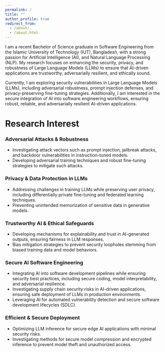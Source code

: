 ```yaml
---
permalink: /
title: ""
author_profile: true
redirect_from: 
  - /about/
  - /about.html
---
```


I am a recent Bachelor of Science graduate in Software Engineering from the Islamic University of Technology (IUT), Bangladesh, with a strong passion for Artificial Intelligence (AI), and Natural Language Processing (NLP). My research focuses on enhancing the security, privacy, and robustness of Large Language Models (LLMs) to ensure that AI-driven applications are trustworthy, adversarially resilient, and ethically sound.

Currently, I am exploring security vulnerabilities in Large Language Models (LLMs), including adversarial robustness, prompt injection defenses, and privacy-preserving fine-tuning strategies. Additionally, I am interested in the secure integration of AI into software engineering workflows, ensuring robust, reliable, and adversarially resilient AI-driven applications.

# Research Interest

### Adversarial Attacks & Robustness
- Investigating attack vectors such as prompt injection, jailbreak attacks, and backdoor vulnerabilities in instruction-tuned models.
- Developing adversarial training techniques and robust fine-tuning strategies to mitigate such attacks.

### Privacy & Data Protection in LLMs
- Addressing challenges in training LLMs while preserving user privacy, including differentially private fine-tuning and federated learning techniques.
- Preventing unintended memorization of sensitive data in generative models.

### Trustworthy AI & Ethical Safeguards
- Developing mechanisms for explainability and trust in AI-generated outputs, ensuring fairness in LLM responses.
- Bias mitigation strategies to prevent security loopholes stemming from biased training data and model behaviors.

### Secure AI Software Engineering
- Integrating AI into software development pipelines while ensuring security best practices, including secure coding, model interpretability, and adversarial resilience.
- Investigating supply chain security risks in AI-driven applications, ensuring safe deployment of LLMs in production environments.
- Leveraging AI for automated vulnerability detection and secure software development lifecycles (SDLC).

### Efficient & Secure Deployment
- Optimizing LLM inference for secure edge AI applications with minimal security risks.
- Investigating methods for secure model compression and encrypted inference to prevent model theft and unauthorized access.
